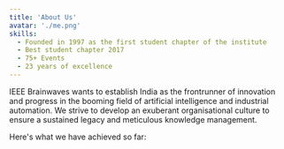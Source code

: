 ```yaml
---
title: 'About Us'
avatar: './me.png'
skills:
  - Founded in 1997 as the first student chapter of the institute
  - Best student chapter 2017
  - 75+ Events
  - 23 years of excellence
---
```


IEEE Brainwaves wants to establish India as the frontrunner of innovation and progress in the booming field of artificial intelligence and industrial automation. We strive to develop an exuberant organisational culture to ensure a sustained legacy and meticulous knowledge management.

Here's what we have achieved so far:
